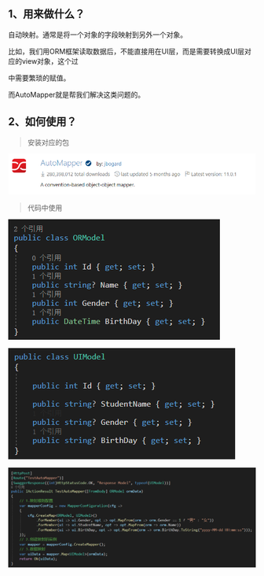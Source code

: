 ## 1、用来做什么？

自动映射。通常是将一个对象的字段映射到另外一个对象。

比如，我们用ORM框架读取数据后，不能直接用在UI层，而是需要转换成UI层对应的view对象，这个过

中需要繁琐的赋值。

而AutoMapper就是帮我们解决这类问题的。

## 2、如何使用？

> 安装对应的包

![](..\99.截图\24.png)

> 代码中使用

 ![](..\99.截图\26.png)

 ![](..\99.截图\27.png)

![](..\99.截图\25.png)